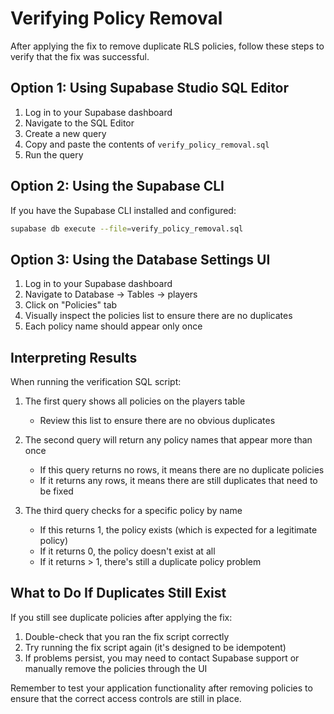 # Verifying Policy Removal

After applying the fix to remove duplicate RLS policies, follow these steps to verify that the fix was successful.

## Option 1: Using Supabase Studio SQL Editor

1. Log in to your Supabase dashboard
2. Navigate to the SQL Editor
3. Create a new query
4. Copy and paste the contents of `verify_policy_removal.sql`
5. Run the query

## Option 2: Using the Supabase CLI

If you have the Supabase CLI installed and configured:

```bash
supabase db execute --file=verify_policy_removal.sql
```

## Option 3: Using the Database Settings UI

1. Log in to your Supabase dashboard
2. Navigate to Database → Tables → players
3. Click on "Policies" tab
4. Visually inspect the policies list to ensure there are no duplicates
5. Each policy name should appear only once

## Interpreting Results

When running the verification SQL script:

1. The first query shows all policies on the players table
   - Review this list to ensure there are no obvious duplicates

2. The second query will return any policy names that appear more than once
   - If this query returns no rows, it means there are no duplicate policies
   - If it returns any rows, it means there are still duplicates that need to be fixed

3. The third query checks for a specific policy by name
   - If this returns 1, the policy exists (which is expected for a legitimate policy)
   - If it returns 0, the policy doesn't exist at all
   - If it returns > 1, there's still a duplicate policy problem

## What to Do If Duplicates Still Exist

If you still see duplicate policies after applying the fix:

1. Double-check that you ran the fix script correctly
2. Try running the fix script again (it's designed to be idempotent)
3. If problems persist, you may need to contact Supabase support or manually remove the policies through the UI

Remember to test your application functionality after removing policies to ensure that the correct access controls are still in place.